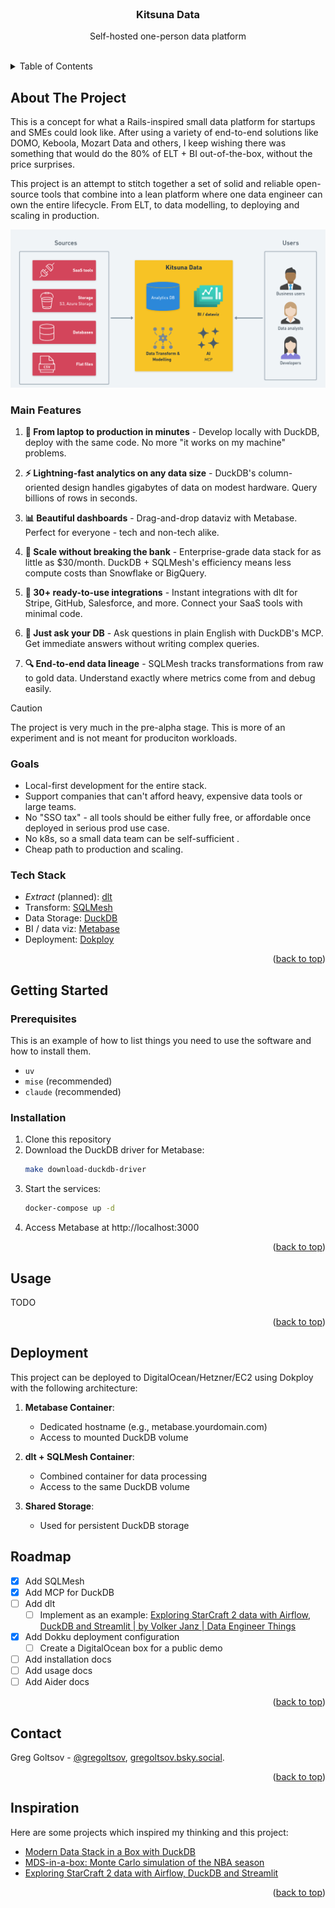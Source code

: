 <br />
<div align="center">
  <!-- <a href="https://github.com/othneildrew/Best-README-Template"> -->
  <!--   <img src="images/logo.png" alt="Logo" width="80" height="80"> -->
  <!-- </a> -->

  <h3 align="center">Kitsuna Data</h3>

  <p align="center">
    Self-hosted one-person data platform
    <br />
    <br />
  </p>
</div>

<!-- TABLE OF CONTENTS -->
<details>
  <summary>Table of Contents</summary>
  <ol>
    <li>
      <a href="#about-the-project">About The Project</a>
      <ul>
        <li><a href="#main-features">Main Features</a></li>
        <li><a href="#goals">Goals</a></li>
        <li><a href="#tech-stack">Tech Stack</a></li>
      </ul>
    </li>
    <li>
      <a href="#getting-started">Getting Started</a>
      <ul>
        <li><a href="#prerequisites">Prerequisites</a></li>
        <li><a href="#installation">Installation</a></li>
      </ul>
    </li>
    <li><a href="#usage">Usage</a></li>
    <li><a href="#roadmap">Roadmap</a></li>
    <li><a href="#contact">Contact</a></li>
    <li><a href="#inspiration">Inspiration</a></li>
  </ol>
</details>

## About The Project

This is a concept for what a Rails-inspired small data platform for startups and SMEs could look like. After using a variety of end-to-end solutions like DOMO, Keboola, Mozart Data and others, I keep wishing there was something that would do the 80% of ELT + BI out-of-the-box, without the price surprises.

This project is an attempt to stitch together a set of solid and reliable open-source tools that combine into a lean platform where one data engineer can own the entire lifecycle. From ELT, to data modelling, to deploying and scaling in production.

![Kitsuna overview diagram](docs/docs/assets/Overview.png)

### Main Features

1. **🧪 From laptop to production in minutes** - Develop locally with DuckDB, deploy with the same code. No more "it works on my machine" problems.

1. **⚡ Lightning-fast analytics on any data size** - DuckDB's column-oriented design handles gigabytes of data on modest hardware. Query billions of rows in seconds.

1. **📊 Beautiful dashboards** - Drag-and-drop dataviz with Metabase. Perfect for everyone - tech and non-tech alike.

1. **💸 Scale without breaking the bank** - Enterprise-grade data stack for as little as $30/month. DuckDB + SQLMesh's efficiency means less compute costs than Snowflake or BigQuery.

1. **🔄 30+ ready-to-use integrations** - Instant integrations with dlt for Stripe, GitHub, Salesforce, and more. Connect your SaaS tools with minimal code.

1. **🤖 Just ask your DB** - Ask questions in plain English with DuckDB's MCP. Get immediate answers without writing complex queries.

1. **🔍 End-to-end data lineage** - SQLMesh tracks transformations from raw to gold data. Understand exactly where metrics come from and debug easily.

> [!CAUTION]
> The project is very much in the pre-alpha stage. This is more of an experiment and is not meant for produciton workloads.

### Goals

- Local-first development for the entire stack.
- Support companies that can't afford heavy, expensive data tools or large teams.
- No "SSO tax" - all tools should be either fully free, or affordable once deployed in serious prod use case.
- No k8s, so a small data team can be self-sufficient .
- Cheap path to production and scaling.

### Tech Stack

- _Extract_ (planned): [dlt](https://dlthub.com/)
- Transform: [SQLMesh](https://sqlmesh.readthedocs.io/en/stable/)
- Data Storage: [DuckDB](https://duckdb.org/)
- BI / data viz: [Metabase](https://www.metabase.com/)
- Deployment: [Dokploy](https://dokploy.com/)

<p align="right">(<a href="#readme-top">back to top</a>)</p>

## Getting Started

### Prerequisites

This is an example of how to list things you need to use the software and how to install them.

* `uv`
* `mise` (recommended)
* `claude` (recommended)

### Installation

1. Clone this repository
2. Download the DuckDB driver for Metabase:
   ```bash
   make download-duckdb-driver
   ```
3. Start the services:
   ```bash
   docker-compose up -d
   ```
4. Access Metabase at http://localhost:3000

<p align="right">(<a href="#readme-top">back to top</a>)</p>

## Usage

TODO

<p align="right">(<a href="#readme-top">back to top</a>)</p>

## Deployment

This project can be deployed to DigitalOcean/Hetzner/EC2 using Dokploy with the following architecture:

1. **Metabase Container**:
   - Dedicated hostname (e.g., metabase.yourdomain.com)
   - Access to mounted DuckDB volume

2. **dlt + SQLMesh Container**:
   - Combined container for data processing
   - Access to the same DuckDB volume

3. **Shared Storage**:
   - Used for persistent DuckDB storage

## Roadmap

- [x] Add SQLMesh
- [x] Add MCP for DuckDB
- [ ] Add dlt
    - [ ] Implement as an example: [Exploring StarCraft 2 data with Airflow, DuckDB and Streamlit \| by Volker Janz \| Data Engineer Things](https://blog.det.life/exploring-starcraft-2-data-with-airflow-duckdb-and-streamlit-7c0ad79f9ca6)
- [x] Add Dokku deployment configuration
    - [ ] Create a DigitalOcean box for a public demo
- [ ] Add installation docs
- [ ] Add usage docs
- [ ] Add Aider docs

<p align="right">(<a href="#readme-top">back to top</a>)</p>

## Contact

Greg Goltsov - [@gregoltsov](https://x.com/gregoltsov), [gregoltsov.bsky.social](https://bsky.app/profile/gregoltsov.bsky.social).

<p align="right">(<a href="#readme-top">back to top</a>)</p>

## Inspiration

Here are some projects which inspired my thinking and this project:

* [Modern Data Stack in a Box with DuckDB](https://duckdb.org/2022/10/12/modern-data-stack-in-a-box.html)
* [MDS-in-a-box: Monte Carlo simulation of the NBA season](https://github.com/matsonj/nba-monte-carlo)
* [Exploring StarCraft 2 data with Airflow, DuckDB and Streamlit](https://blog.det.life/exploring-starcraft-2-data-with-airflow-duckdb-and-streamlit-7c0ad79f9ca6)

<p align="right">(<a href="#readme-top">back to top</a>)</p>
